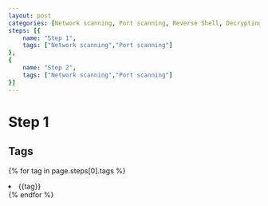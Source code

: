 ```yaml
---
layout: post
categories: [Network scanning, Port scanning, Reverse Shell, Decrypting, Reverse engineering]
steps: [{
    name: "Step 1",
    tags: ["Network scanning","Port scanning"]
},
{
    name: "Step 2",
    tags: ["Network scanning","Port scanning"]
}]
---
```



# Step 1
## Tags
{% for tag in page.steps[0].tags %}
<li>{{tag}}</li>
{% endfor %}